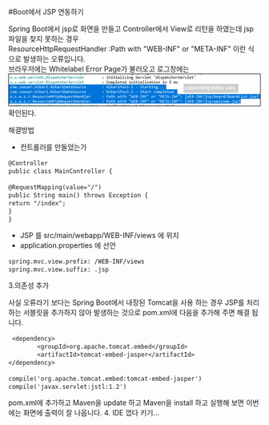 #Boot에서 JSP 연동하기

Spring Boot에서 jsp로 화면을 만들고 Controller에서 View로 리턴을 하였는데 jsp 파일을 찾지 못하는 경우  
ResourceHttpRequestHandler :Path with "WEB-INF" or "META-INF" 이런 식으로 발생하는 오류입니다.   
브라우저에는 Whitelabel Error Page가 불러오고 로그창에는 
![img.png](../img/img.png)  
확인된다. 

해결방법
 - 컨트롤러를 만들었는가
~~~
@Controller
public class MainController {

@RequestMapping(value="/")
public String main() throws Exception { 
return "/index";
}
}
~~~
 - JSP 를 src/main/webapp/WEB-INF/views 에 위치
 - application.properties 에 선언
~~~
spring.mvc.view.prefix: /WEB-INF/views
spring.mvc.view.suffix: .jsp
~~~

3.의존성 추가 

사실 오류라기 보다는 Spring Boot에서 내장된 Tomcat을 사용 하는 경우 JSP를 처리하는 서블릿을 추가하지 않아 발생하는 것으로 pom.xml에 다음을 추가해 주면 해결 됩니다.
~~~
 <dependency>
        <groupId>org.apache.tomcat.embed</groupId>
        <artifactId>tomcat-embed-jasper</artifactId>
</dependency>

compile('org.apache.tomcat.embed:tomcat-embed-jasper')
compile('javax.servlet:jstl:1.2')
~~~

pom.xml에 추가하고  Maven을 update 하고 Maven을 install 하고 실행해 보면 이번에는 화면에 출력이 잘 나옵니다.
4. IDE 껐다 키기...
